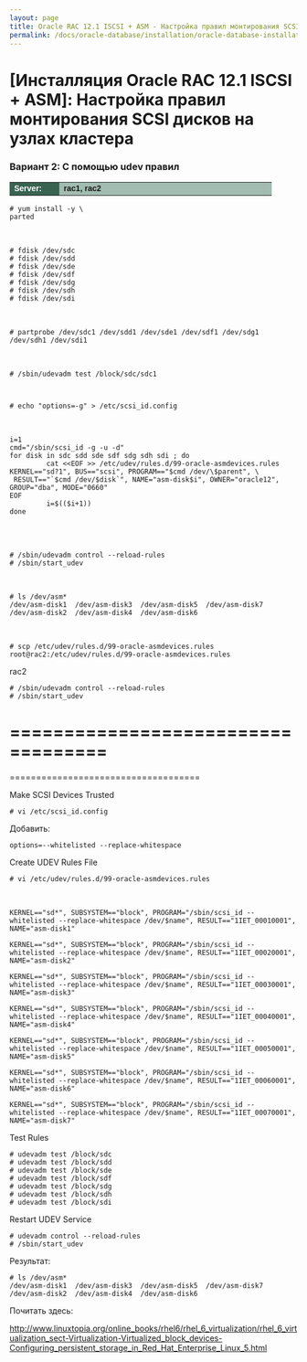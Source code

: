 ```yaml
---
layout: page
title: Oracle RAC 12.1 ISCSI + ASM - Настройка правил монтирования SCSI дисков на узлах кластера
permalink: /docs/oracle-database/installation/oracle-database-installation/distributed/rac/linux/6.7/oracle/12.1/iscsi-asm/setup-mounting-rules/
---
```



# [Инсталляция Oracle RAC 12.1 ISCSI + ASM]: Настройка правил монтирования SCSI дисков на узлах кластера


### Вариант 2: С помощью udev правил


<table cellpadding="4" cellspacing="2" align="center" border="0" width="100%">

<tr>
<td style="color: rgb(255, 255, 255);" bgcolor="#386351" width="14%"><span style="font-family: Arial,Helvetica,sans-serif; font-size: 14px;"><strong>Server:</strong></span></td>
<td height="20" bgcolor="#a2bcb1" width="60%"><span style="font-family: Arial,Helvetica,sans-serif; font-size: 14px;"><strong>rac1, rac2</strong></span></td>
</tr>

</table>


	# yum install -y \
	parted

<br/>

	# fdisk /dev/sdc
	# fdisk /dev/sdd
	# fdisk /dev/sde
	# fdisk /dev/sdf
	# fdisk /dev/sdg
	# fdisk /dev/sdh
	# fdisk /dev/sdi

<br/>

	# partprobe /dev/sdc1 /dev/sdd1 /dev/sde1 /dev/sdf1 /dev/sdg1 /dev/sdh1 /dev/sdi1

<br/>

	# /sbin/udevadm test /block/sdc/sdc1



	# echo "options=-g" > /etc/scsi_id.config


<br/>

	i=1
	cmd="/sbin/scsi_id -g -u -d"
	for disk in sdc sdd sde sdf sdg sdh sdi ; do
	         cat <<EOF >> /etc/udev/rules.d/99-oracle-asmdevices.rules
	KERNEL=="sd?1", BUS=="scsi", PROGRAM=="$cmd /dev/\$parent", \
	 RESULT=="`$cmd /dev/$disk`", NAME="asm-disk$i", OWNER="oracle12", GROUP="dba", MODE="0660"
	EOF
	         i=$(($i+1))
	done


<br/>





<br/>

	# /sbin/udevadm control --reload-rules
	# /sbin/start_udev


<br/>


	# ls /dev/asm*
	/dev/asm-disk1  /dev/asm-disk3  /dev/asm-disk5  /dev/asm-disk7
	/dev/asm-disk2  /dev/asm-disk4  /dev/asm-disk6

<br/>

	# scp /etc/udev/rules.d/99-oracle-asmdevices.rules root@rac2:/etc/udev/rules.d/99-oracle-asmdevices.rules


rac2

	# /sbin/udevadm control --reload-rules
	# /sbin/start_udev

















===================================
===================================
====================================




Make SCSI Devices Trusted

	# vi /etc/scsi_id.config

Добавить:

	options=--whitelisted --replace-whitespace


Create UDEV Rules File

	# vi /etc/udev/rules.d/99-oracle-asmdevices.rules

<br/>


	KERNEL=="sd*", SUBSYSTEM=="block", PROGRAM="/sbin/scsi_id --whitelisted --replace-whitespace /dev/$name", RESULT=="1IET_00010001", NAME="asm-disk1"

	KERNEL=="sd*", SUBSYSTEM=="block", PROGRAM="/sbin/scsi_id --whitelisted --replace-whitespace /dev/$name", RESULT=="1IET_00020001", NAME="asm-disk2"

	KERNEL=="sd*", SUBSYSTEM=="block", PROGRAM="/sbin/scsi_id --whitelisted --replace-whitespace /dev/$name", RESULT=="1IET_00030001", NAME="asm-disk3"

	KERNEL=="sd*", SUBSYSTEM=="block", PROGRAM="/sbin/scsi_id --whitelisted --replace-whitespace /dev/$name", RESULT=="1IET_00040001", NAME="asm-disk4"

	KERNEL=="sd*", SUBSYSTEM=="block", PROGRAM="/sbin/scsi_id --whitelisted --replace-whitespace /dev/$name", RESULT=="1IET_00050001", NAME="asm-disk5"

	KERNEL=="sd*", SUBSYSTEM=="block", PROGRAM="/sbin/scsi_id --whitelisted --replace-whitespace /dev/$name", RESULT=="1IET_00060001", NAME="asm-disk6"

	KERNEL=="sd*", SUBSYSTEM=="block", PROGRAM="/sbin/scsi_id --whitelisted --replace-whitespace /dev/$name", RESULT=="1IET_00070001", NAME="asm-disk7"



Test Rules


	# udevadm test /block/sdc
	# udevadm test /block/sdd
	# udevadm test /block/sde
	# udevadm test /block/sdf
	# udevadm test /block/sdg
	# udevadm test /block/sdh
	# udevadm test /block/sdi



Restart UDEV Service


	# udevadm control --reload-rules
	# /sbin/start_udev

Результат:

	# ls /dev/asm*
	/dev/asm-disk1  /dev/asm-disk3  /dev/asm-disk5  /dev/asm-disk7
	/dev/asm-disk2  /dev/asm-disk4  /dev/asm-disk6



Почитать здесь:

http://www.linuxtopia.org/online_books/rhel6/rhel_6_virtualization/rhel_6_virtualization_sect-Virtualization-Virtualized_block_devices-Configuring_persistent_storage_in_Red_Hat_Enterprise_Linux_5.html
